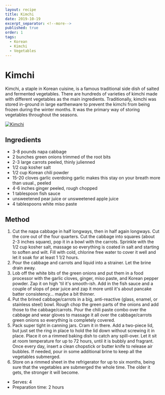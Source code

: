 ```yaml
---
layout: recipe
title: Kimchi
date: 2019-10-19
excerpt_separator: <!--more-->
published: true
order: 1
tags:
  - Korean
  - Kimchi
  - Vegetables
---
```


# Kimchi

Kimchi, a staple in Korean cuisine, is a famous traditional side dish of salted and fermented vegetables. There are hundreds of varieties of kimchi made with different vegetables as the main ingredients. Traditionally, kimchi was stored in-ground in large earthenware to prevent the kimchi from being frozen during the winter months. It was the primary way of storing vegetables throughout the seasons.

<!--more-->

[![Kimchi](//_uploads/AdobeStock_211090230.jpeg)](//_uploads/AdobeStock_211090230.jpeg)

## Ingredients

- 3-8 pounds napa cabbage
- 2 bunches green onions trimmed of the root bits
- 2-3 large carrots peeled, thinly julienned
- 1/2 cup kosher salt
- 1/2 cup Korean chili powder
- 15-20 cloves garlic overdoing garlic makes this stay on your breath more than usual., peeled
- 4-6 inches ginger peeled, rough chopped
- 1 tablespoon fish sauce
- unsweetened pear juice or unsweetened apple juice
- 4 tablespoons white miso paste

## Method

1. Cut the napa cabbage in half longways, then in half again longways. Cut the core out of the four quarters. Cut the cabbage into squares (about 2-3 inches square), pop it in a bowl with the carrots. Sprinkle with the 1/2 cup kosher salt, massage so everything is coated in salt and starting to soften and wilt. Fill with cold, chlorine free water to cover it well and let it soak for at least 1 1/2 hours.
2. Pour the cabbage and carrots and liquid into a strainer. Let the brine drain away.
3. Lob off the white bits of the green onions and put them in a food processor with the garlic cloves, ginger, miso paste, and Korean pepper powder. Zap it on high 'til it's smooth-ish. Add in the fish sauce and a couple of slops of pear juice and zap it more until it's about pancake batter consistency... maybe a bit thinner.
4. Put the brined cabbage/carrots in a big, anti-reactive (glass, enamel, or stainless steel) bowl. Rough chop the green parts of the onions and add those to the cabbage/carrots. Pour the chili paste combo over the cabbage and wear gloves to massage it all over the cabbage/carrots green onions so everything is completely covered.
5. Pack super tight in canning jars. Cram it in there. Add a two-piece lid, but just set the ring in place to hold the lid down without screwing it in place. Place it on a rimmed baking dish to catch any spill-over. Let it sit at room temperature for up to 72 hours, until it is bubbly and fragrant. Once every day, insert a clean chopstick or butter knife to release air bubbles. If needed, pour in some additional brine to keep all the vegetables submerged.
6. Store on a rimmed sheet in the refrigerator for up to six months, being sure that the vegetables are submerged the whole time. The older it gets, the stronger it will become.

- Serves: 4
- Preparation time: 2 hours

